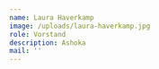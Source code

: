 ```yaml
---
name: Laura Haverkamp
image: /uploads/laura-haverkamp.jpg
role: Vorstand
description: Ashoka
mail: ''
---
```


